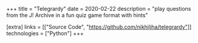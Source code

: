 +++
title = "Telegrardy"
date = 2020-02-22
description = "play questions from the J! Archive in a fun quiz game format with hints"

[extra]
links = [["Source Code", "https://github.com/nikhiljha/telegrardy"]]
technologies = ["Python"]
+++